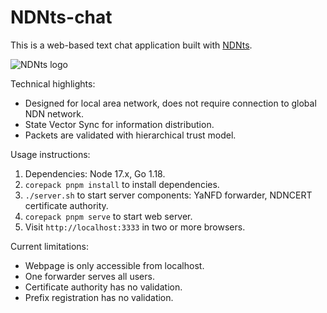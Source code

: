 # NDNts-chat

This is a web-based text chat application built with [NDNts](https://yoursunny.com/p/NDNts/).

![NDNts logo](https://cdn.jsdelivr.net/gh/yoursunny/NDNts@8bd2f28d7893a7ea3a7342a169af5a21bb4c7636/docs/logo.svg)

Technical highlights:

* Designed for local area network, does not require connection to global NDN network.
* State Vector Sync for information distribution.
* Packets are validated with hierarchical trust model.

Usage instructions:

1. Dependencies: Node 17.x, Go 1.18.
2. `corepack pnpm install` to install dependencies.
3. `./server.sh` to start server components: YaNFD forwarder, NDNCERT certificate authority.
4. `corepack pnpm serve` to start web server.
5. Visit `http://localhost:3333` in two or more browsers.

Current limitations:

* Webpage is only accessible from localhost.
* One forwarder serves all users.
* Certificate authority has no validation.
* Prefix registration has no validation.
